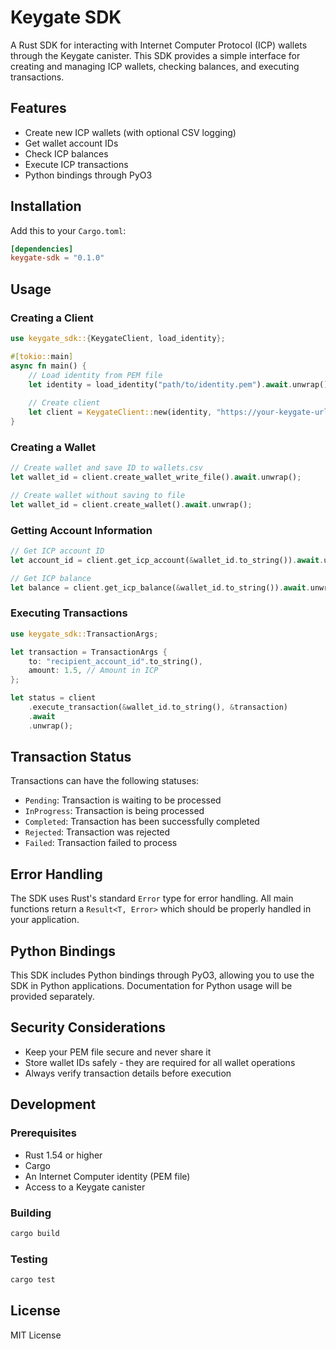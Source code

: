 # Keygate SDK

A Rust SDK for interacting with Internet Computer Protocol (ICP) wallets through the Keygate canister. This SDK provides a simple interface for creating and managing ICP wallets, checking balances, and executing transactions.

## Features

- Create new ICP wallets (with optional CSV logging)
- Get wallet account IDs
- Check ICP balances
- Execute ICP transactions
- Python bindings through PyO3

## Installation

Add this to your `Cargo.toml`:

```toml
[dependencies]
keygate-sdk = "0.1.0"
```

## Usage

### Creating a Client

```rust
use keygate_sdk::{KeygateClient, load_identity};

#[tokio::main]
async fn main() {
    // Load identity from PEM file
    let identity = load_identity("path/to/identity.pem").await.unwrap();
    
    // Create client
    let client = KeygateClient::new(identity, "https://your-keygate-url").await.unwrap();
}
```

### Creating a Wallet

```rust
// Create wallet and save ID to wallets.csv
let wallet_id = client.create_wallet_write_file().await.unwrap();

// Create wallet without saving to file
let wallet_id = client.create_wallet().await.unwrap();
```

### Getting Account Information

```rust
// Get ICP account ID
let account_id = client.get_icp_account(&wallet_id.to_string()).await.unwrap();

// Get ICP balance
let balance = client.get_icp_balance(&wallet_id.to_string()).await.unwrap();
```

### Executing Transactions

```rust
use keygate_sdk::TransactionArgs;

let transaction = TransactionArgs {
    to: "recipient_account_id".to_string(),
    amount: 1.5, // Amount in ICP
};

let status = client
    .execute_transaction(&wallet_id.to_string(), &transaction)
    .await
    .unwrap();
```

## Transaction Status

Transactions can have the following statuses:

- `Pending`: Transaction is waiting to be processed
- `InProgress`: Transaction is being processed
- `Completed`: Transaction has been successfully completed
- `Rejected`: Transaction was rejected
- `Failed`: Transaction failed to process

## Error Handling

The SDK uses Rust's standard `Error` type for error handling. All main functions return a `Result<T, Error>` which should be properly handled in your application.

## Python Bindings

This SDK includes Python bindings through PyO3, allowing you to use the SDK in Python applications. Documentation for Python usage will be provided separately.

## Security Considerations

- Keep your PEM file secure and never share it
- Store wallet IDs safely - they are required for all wallet operations
- Always verify transaction details before execution

## Development

### Prerequisites

- Rust 1.54 or higher
- Cargo
- An Internet Computer identity (PEM file)
- Access to a Keygate canister

### Building

```bash
cargo build
```

### Testing

```bash
cargo test
```

## License
MIT License
